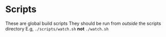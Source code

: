 # Scripts
These are global build scripts
They should be run from *outside* the scripts directory
E.g, `./scripts/watch.sh` **not** `./watch.sh`